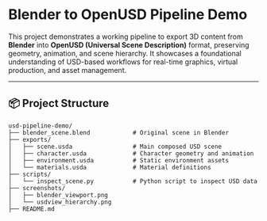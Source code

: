 # Blender to OpenUSD Pipeline Demo
This project demonstrates a working pipeline to export 3D content from **Blender** into **OpenUSD (Universal Scene Description)** format, preserving geometry, animation, and scene hierarchy. It showcases a foundational understanding of USD-based workflows for real-time graphics, virtual production, and asset management.

---

## 📦 Project Structure

```plaintext
usd-pipeline-demo/
├── blender_scene.blend            # Original scene in Blender
├── exports/
│   ├── scene.usda                 # Main composed USD scene
│   ├── character.usda             # Character geometry and animation
│   ├── environment.usda           # Static environment assets
│   └── materials.usda             # Material definitions
├── scripts/
│   └── inspect_scene.py           # Python script to inspect USD data
├── screenshots/
│   ├── blender_viewport.png
│   └── usdview_hierarchy.png
├── README.md
